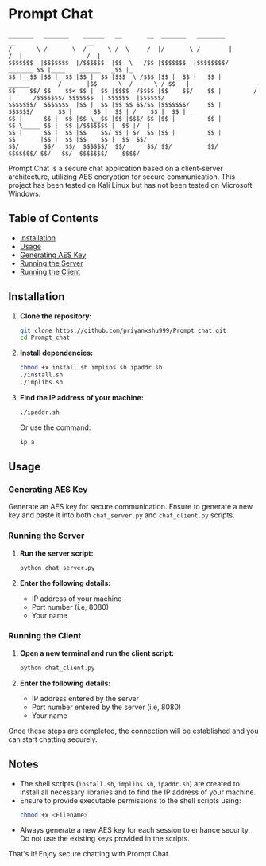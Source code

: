 # Prompt Chat
```
_______   _______    ______   __       __  _______   ________                                __                    __     
/       \ /       \  /      \ /  \     /  |/       \ /        |                              /  |                  /  |    
$$$$$$$  |$$$$$$$  |/$$$$$$  |$$  \   /$$ |$$$$$$$  |$$$$$$$$/                       _______ $$ |____    ______   _$$ |_   
$$ |__$$ |$$ |__$$ |$$ |  $$ |$$$  \ /$$$ |$$ |__$$ |   $$ |          ______        /       |$$      \  /      \ / $$   |  
$$    $$/ $$    $$< $$ |  $$ |$$$$  /$$$$ |$$    $$/    $$ |         /      |      /$$$$$$$/ $$$$$$$  | $$$$$$  |$$$$$$/   
$$$$$$$/  $$$$$$$  |$$ |  $$ |$$ $$ $$/$$ |$$$$$$$/     $$ |         $$$$$$/       $$ |      $$ |  $$ | /    $$ |  $$ | __ 
$$ |      $$ |  $$ |$$ \__$$ |$$ |$$$/ $$ |$$ |         $$ |                       $$ \_____ $$ |  $$ |/$$$$$$$ |  $$ |/  |
$$ |      $$ |  $$ |$$    $$/ $$ | $/  $$ |$$ |         $$ |                       $$       |$$ |  $$ |$$    $$ |  $$  $$/ 
$$/       $$/   $$/  $$$$$$/  $$/      $$/ $$/          $$/                         $$$$$$$/ $$/   $$/  $$$$$$$/    $$$$/  

```

Prompt Chat is a secure chat application based on a client-server architecture, utilizing AES encryption for secure communication. This project has been tested on Kali Linux but has not been tested on Microsoft Windows.

## Table of Contents

- [Installation](#installation)
- [Usage](#usage)
- [Generating AES Key](#generating-aes-key)
- [Running the Server](#running-the-server)
- [Running the Client](#running-the-client)

## Installation

1. **Clone the repository:**
    ```sh
    git clone https://github.com/priyanxshu999/Prompt_chat.git
    cd Prompt_chat
    ```

2. **Install dependencies:**
    ```sh
    chmod +x install.sh implibs.sh ipaddr.sh
    ./install.sh
    ./implibs.sh
    ```

3. **Find the IP address of your machine:**
    ```sh
    ./ipaddr.sh
    ```
   Or use the command:
    ```sh
    ip a
    ```

## Usage

### Generating AES Key

Generate an AES key for secure communication. Ensure to generate a new key and paste it into both `chat_server.py` and `chat_client.py` scripts.

### Running the Server

1. **Run the server script:**
    ```sh
    python chat_server.py
    ```

2. **Enter the following details:**
    - IP address of your machine
    - Port number (i.e, 8080)
    - Your name

### Running the Client

1. **Open a new terminal and run the client script:**
    ```sh
    python chat_client.py
    ```

2. **Enter the following details:**
    - IP address entered by the server
    - Port number entered by the server (i.e, 8080)
    - Your name

Once these steps are completed, the connection will be established and you can start chatting securely.

## Notes

- The shell scripts (`install.sh`, `implibs.sh`, `ipaddr.sh`) are created to install all necessary libraries and to find the IP address of your machine.
- Ensure to provide executable permissions to the shell scripts using:
    ```sh
    chmod +x <Filename>
    ```
- Always generate a new AES key for each session to enhance security. Do not use the existing keys provided in the scripts.

That's it! Enjoy secure chatting with Prompt Chat.

